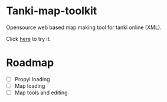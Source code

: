 # Tanki-map-toolkit
Opensource web based map making tool for tanki online (XML).

Click [here]() to try it.

# Roadmap
- [ ] Propyl loading
- [ ] Map loading
- [ ] Map tools and editing
